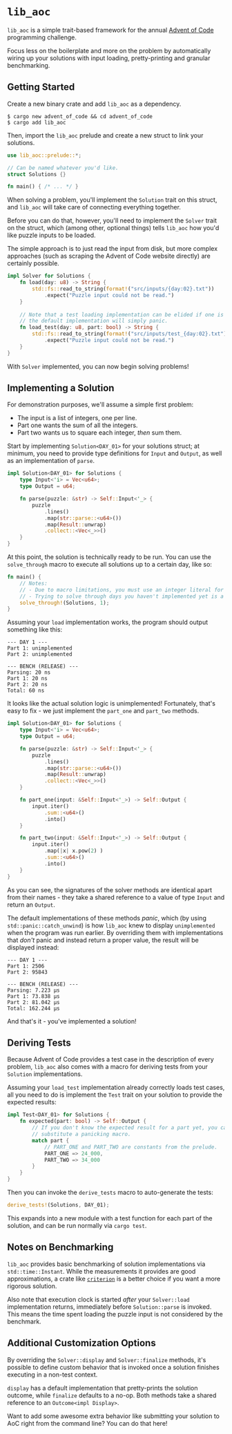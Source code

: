 # `lib_aoc`
`lib_aoc` is a simple trait-based framework for the annual [Advent of Code](https://adventofcode.com/) programming challenge.

Focus less on the boilerplate and more on the problem by automatically wiring up your solutions with input loading, pretty-printing
and granular benchmarking.

## Getting Started
Create a new binary crate and add `lib_aoc` as a dependency.
``` shell
$ cargo new advent_of_code && cd advent_of_code
$ cargo add lib_aoc
```
Then, import the `lib_aoc` prelude and create a new struct to link your solutions.
``` rs
use lib_aoc::prelude::*;

// Can be named whatever you'd like.
struct Solutions {}

fn main() { /* ... */ }
```
When solving a problem, you'll implement the `Solution` trait on this struct, and `lib_aoc` will
take care of connecting everything together.

Before you can do that, however, you'll need to implement the `Solver` trait on the struct, which
(among other, optional things) tells `lib_aoc` how you'd like puzzle inputs to be loaded. 

The simple approach is to just read the input from disk, but more complex approaches
(such as scraping the Advent of Code website directly) are certainly possible.
``` rs
impl Solver for Solutions {
    fn load(day: u8) -> String {
        std::fs::read_to_string(format!("src/inputs/{day:02}.txt"))
            .expect("Puzzle input could not be read.")
    }
    
    // Note that a test loading implementation can be elided if one is not desired;
    // the default implementation will simply panic.
    fn load_test(day: u8, part: bool) -> String {
        std::fs::read_to_string(format!("src/inputs/test_{day:02}.txt"))
            .expect("Puzzle input could not be read.")
    }
}
```
With `Solver` implemented, you can now begin solving problems!

## Implementing a Solution
For demonstration purposes, we'll assume a simple first problem:
- The input is a list of integers, one per line.
- Part one wants the sum of all the integers.
- Part two wants us to square each integer, *then* sum them.

Start by implementing `Solution<DAY_01>` for your solutions struct; at minimum, you need to provide 
type definitions for `Input` and `Output`, 
as well as an implementation of `parse`.
``` rs
impl Solution<DAY_01> for Solutions {
    type Input<'i> = Vec<u64>;
    type Output = u64;

    fn parse(puzzle: &str) -> Self::Input<'_> {
        puzzle
            .lines()
            .map(str::parse::<u64>())
            .map(Result::unwrap)
            .collect::<Vec<_>>() 
    }
}
```
At this point, the solution is technically ready to be run. You can use the `solve_through` macro to execute
all solutions up to a certain day, like so:
``` rs
fn main() {
    // Notes: 
    // - Due to macro limitations, you must use an integer literal for the day cap.
    // - Trying to solve through days you haven't implemented yet is a compile error.
    solve_through!(Solutions, 1);
}
```
Assuming your `load` implementation works, the program should output something like this:
``` shell
--- DAY 1 ---
Part 1: unimplemented
Part 2: unimplemented

--- BENCH (RELEASE) ---
Parsing: 20 ns
Part 1: 20 ns
Part 2: 20 ns
Total: 60 ns
```
It looks like the actual solution logic is unimplemented! Fortunately, that's easy to fix - we just implement
the `part_one` and `part_two` methods.
``` rs
impl Solution<DAY_01> for Solutions {
    type Input<'i> = Vec<u64>;
    type Output = u64;

    fn parse(puzzle: &str) -> Self::Input<'_> {
        puzzle
            .lines()
            .map(str::parse::<u64>())
            .map(Result::unwrap)
            .collect::<Vec<_>>() 
    }

    fn part_one(input: &Self::Input<'_>) -> Self::Output {
        input.iter()
            .sum::<u64>()
            .into()
    }

    fn part_two(input: &Self::Input<'_>) -> Self::Output {
        input.iter()
            .map(|x| x.pow(2) )
            .sum::<u64>()
            .into()
    }
}
```
As you can see, the signatures of the solver methods are identical apart from their names - they take
a shared reference to a value of type `Input` and return an `Output`. 

The default implementations of these methods *panic*, which (by using `std::panic::catch_unwind`) is how `lib_aoc` knew to display `unimplemented` when the program was run earlier. By overriding them with implementations that *don't* panic and
instead return a proper value, the result will be displayed instead:
``` shell
--- DAY 1 ---
Part 1: 2506
Part 2: 95843

--- BENCH (RELEASE) ---
Parsing: 7.223 µs
Part 1: 73.838 µs
Part 2: 81.042 µs
Total: 162.244 µs
```
And that's it - you've implemented a solution!

## Deriving Tests
Because Advent of Code provides a test case in the description of every problem, `lib_aoc` also comes with a macro for 
deriving tests from your `Solution` implementations.

Assuming your `load_test` implementation already correctly loads test cases, all you need to do is implement 
the `Test` trait on your solution to provide the expected results:
``` rs
impl Test<DAY_01> for Solutions {
    fn expected(part: bool) -> Self::Output {
        // If you don't know the expected result for a part yet, you can just
        // substitute a panicking macro.
        match part {
            // PART_ONE and PART_TWO are constants from the prelude.
            PART_ONE => 24_000,
            PART_TWO => 34_000
        }
    }
} 
```
Then you can invoke the `derive_tests` macro to auto-generate the tests:
``` rs
derive_tests!(Solutions, DAY_01);
```
This expands into a new module with a test function for each part of the solution, and can be run normally via `cargo test`.

## Notes on Benchmarking
`lib_aoc` provides basic benchmarking of solution implementations via `std::time::Instant`. While the
measurements it provides are good approximations, a crate like [`criterion`](https://docs.rs/criterion/latest/criterion/)
is a better choice if you want a more rigorous solution.

Also note that execution clock is started *after* your `Solver::load` implementation returns, 
immediately before `Solution::parse` is invoked. This means the time spent loading the puzzle input is not considered
by the benchmark.

## Additional Customization Options
By overriding the `Solver::display` and `Solver::finalize` methods, it's possible to define custom behavior
that is invoked once a solution finishes executing in a non-test context.

`display` has a default implementation that pretty-prints the solution outcome,
while `finalize` defaults to a no-op. Both methods take a shared reference to an `Outcome<impl Display>`.

Want to add some awesome extra behavior like submitting your solution to AoC right from the command line? You can do that here!